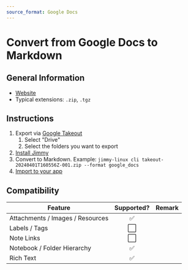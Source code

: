 ```yaml
---
source_format: Google Docs
---
```


# Convert from Google Docs to Markdown

## General Information

- [Website](https://docs.google.com/)
- Typical extensions: `.zip`, `.tgz`

## Instructions

1. Export via [Google Takeout](https://takeout.google.com)
    1. Select "Drive"
    2. Select the folders you want to export
2. [Install Jimmy](../index.md#installation)
3. Convert to Markdown. Example: `jimmy-linux cli takeout-20240401T160556Z-001.zip --format google_docs`
4. [Import to your app](../import_instructions.md)

## Compatibility

| Feature | Supported? | Remark |
| --- | :---: | --- |
| Attachments / Images / Resources | ✅ | |
| Labels / Tags | ⬜ | |
| Note Links | ⬜ | |
| Notebook / Folder Hierarchy | ✅ | |
| Rich Text | ✅ | |
